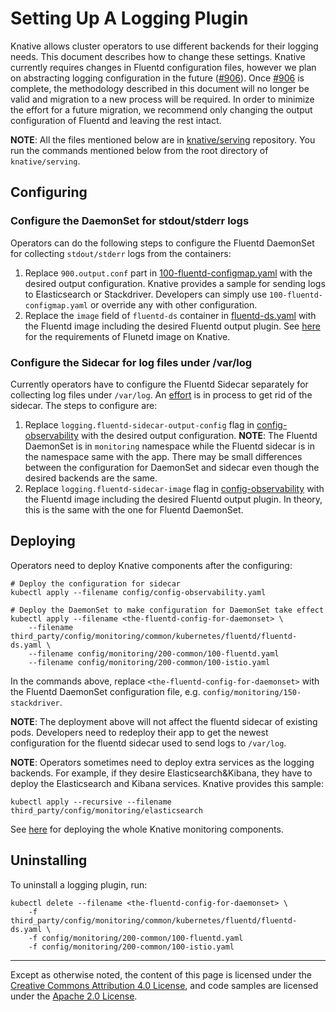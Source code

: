 # Setting Up A Logging Plugin

Knative allows cluster operators to use different backends for their logging
needs. This document describes how to change these settings. Knative currently
requires changes in Fluentd configuration files, however we plan on abstracting
logging configuration in the future
([#906](https://github.com/knative/serving/issues/906)). Once
[#906](https://github.com/knative/serving/issues/906) is complete, the
methodology described in this document will no longer be valid and migration to
a new process will be required. In order to minimize the effort for a future
migration, we recommend only changing the output configuration of Fluentd and
leaving the rest intact.

**NOTE**: All the files mentioned below are in
[knative/serving](https://github.com/knative/serving) repository. You run the
commands mentioned below from the root directory of `knative/serving`.

## Configuring

### Configure the DaemonSet for stdout/stderr logs

Operators can do the following steps to configure the Fluentd DaemonSet for
collecting `stdout/stderr` logs from the containers:

1. Replace `900.output.conf` part in
   [100-fluentd-configmap.yaml](https://github.com/knative/serving/blob/master/config/monitoring/logging/elasticsearch/100-fluentd-configmap.yaml)
   with the desired output configuration. Knative provides a sample for sending
   logs to Elasticsearch or Stackdriver. Developers can simply use
   `100-fluentd-configmap.yaml` or override any with other configuration.
2. Replace the `image` field of `fluentd-ds` container in
   [fluentd-ds.yaml](https://github.com/knative/serving/blob/master/third_party/config/monitoring/common/kubernetes/fluentd/fluentd-ds.yaml)
   with the Fluentd image including the desired Fluentd output plugin. See
   [here](image/fluentd/README.md) for the requirements of Flunetd image on
   Knative.

### Configure the Sidecar for log files under /var/log

Currently operators have to configure the Fluentd Sidecar separately for
collecting log files under `/var/log`. An
[effort](https://github.com/knative/serving/issues/818) is in process to get rid
of the sidecar. The steps to configure are:

1. Replace `logging.fluentd-sidecar-output-config` flag in
   [config-observability](https://github.com/knative/serving/blob/master/config/config-observability.yaml)
   with the desired output configuration. **NOTE**: The Fluentd DaemonSet is in
   `monitoring` namespace while the Fluentd sidecar is in the namespace same
   with the app. There may be small differences between the configuration for
   DaemonSet and sidecar even though the desired backends are the same.
1. Replace `logging.fluentd-sidecar-image` flag in
   [config-observability](https://github.com/knative/serving/blob/master/config/config-observability.yaml)
   with the Fluentd image including the desired Fluentd output plugin. In
   theory, this is the same with the one for Fluentd DaemonSet.

## Deploying

Operators need to deploy Knative components after the configuring:

```shell
# Deploy the configuration for sidecar
kubectl apply --filename config/config-observability.yaml

# Deploy the DaemonSet to make configuration for DaemonSet take effect
kubectl apply --filename <the-fluentd-config-for-daemonset> \
	--filename third_party/config/monitoring/common/kubernetes/fluentd/fluentd-ds.yaml \
	--filename config/monitoring/200-common/100-fluentd.yaml
	--filename config/monitoring/200-common/100-istio.yaml
```

In the commands above, replace `<the-fluentd-config-for-daemonset>` with the
Fluentd DaemonSet configuration file, e.g. `config/monitoring/150-stackdriver`.

**NOTE**: The deployment above will not affect the fluentd sidecar of existing
pods. Developers need to redeploy their app to get the newest configuration for
the fluentd sidecar used to send logs to `/var/log`.

**NOTE**: Operators sometimes need to deploy extra services as the logging
backends. For example, if they desire Elasticsearch&Kibana, they have to deploy
the Elasticsearch and Kibana services. Knative provides this sample:

```shell
kubectl apply --recursive --filename third_party/config/monitoring/elasticsearch
```

See [here](/serving/installing-logging-metrics-traces.md) for deploying the
whole Knative monitoring components.

## Uninstalling

To uninstall a logging plugin, run:

```shell
kubectl delete --filename <the-fluentd-config-for-daemonset> \
	-f third_party/config/monitoring/common/kubernetes/fluentd/fluentd-ds.yaml \
	-f config/monitoring/200-common/100-fluentd.yaml
	-f config/monitoring/200-common/100-istio.yaml
```

---

Except as otherwise noted, the content of this page is licensed under the
[Creative Commons Attribution 4.0 License](https://creativecommons.org/licenses/by/4.0/),
and code samples are licensed under the
[Apache 2.0 License](https://www.apache.org/licenses/LICENSE-2.0).
